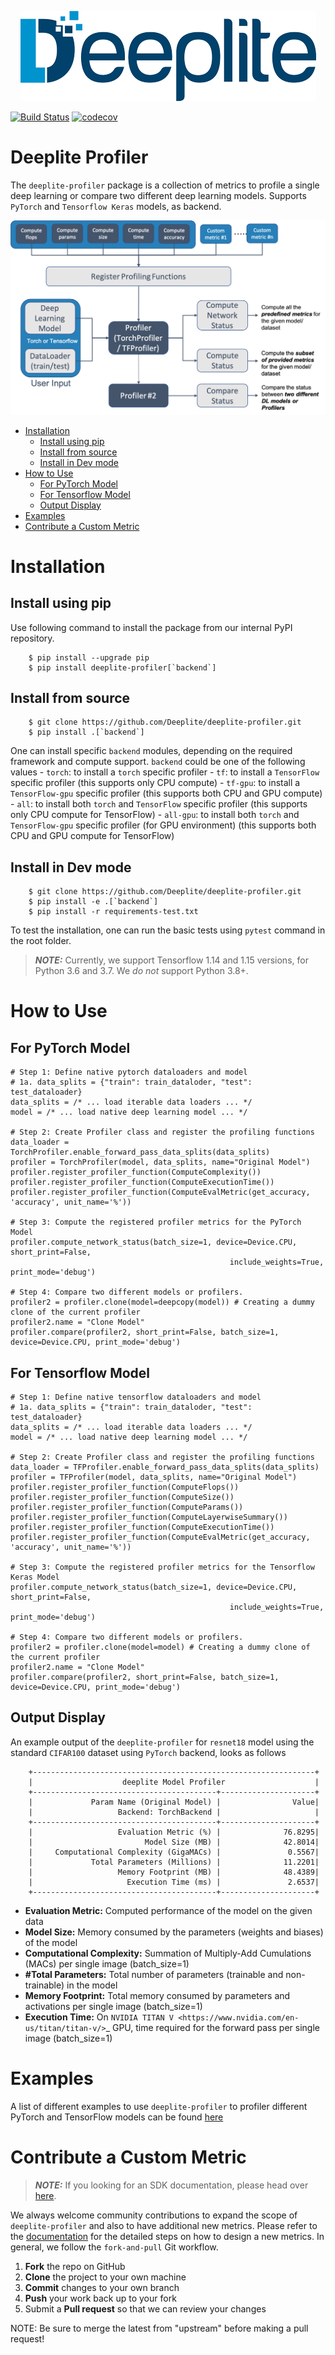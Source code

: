 <p align="center">
  <img src="deeplite-logo-color.png" />
</p>

[![Build Status](https://travis-ci.com/Deeplite/deeplite-profiler.svg?token=KrazyWqBHDFfVzGZSU9X&branch=master)](https://travis-ci.com/Deeplite/deeplite-profiler) [![codecov](https://codecov.io/gh/Deeplite/deeplite-profiler/branch/master/graph/badge.svg?token=D1RMWA1TDC)](https://codecov.io/gh/Deeplite/deeplite-profiler)

# Deeplite Profiler

The `deeplite-profiler` package is a collection of metrics to profile a single deep learning or compare two different deep learning models. Supports `PyTorch` and `Tensorflow Keras` models, as backend.

<p align="center">
  <img src="profiler.png" />
</p>

* [Installation](#Installation)
    * [Install using pip](#Install-using-pip)
    * [Install from source](#Install-from-source)
    * [Install in Dev mode](#Install-in-dev-mode)
* [How to Use](#How-to-Use)
    * [For PyTorch Model](#For-pytorch-Model)
    * [For Tensorflow Model](#For-Tensorflow-Model)
    * [Output Display](#FOutput-Display)
* [Examples](#Examples)
* [Contribute a Custom Metric](#Contribute-a-Custom-Metric)


# Installation

## Install using pip

Use following command to install the package from our internal PyPI repository. 

```
    $ pip install --upgrade pip
    $ pip install deeplite-profiler[`backend`]
```

## Install from source

```
    $ git clone https://github.com/Deeplite/deeplite-profiler.git
    $ pip install .[`backend`]
```

One can install specific ``backend`` modules, depending on the required framework and compute support. ``backend`` could be one of the following values
    - ``torch``: to install a ``torch`` specific profiler
    - ``tf``: to install a ``TensorFlow`` specific profiler (this supports only CPU compute)
    - ``tf-gpu``: to install a ``TensorFlow-gpu`` specific profiler (this supports both CPU and GPU compute)
    - ``all``: to install both ``torch`` and ``TensorFlow`` specific profiler (this supports only CPU compute for TensorFlow)
    - ``all-gpu``: to install both ``torch`` and ``TensorFlow-gpu`` specific profiler (for GPU environment) (this supports both CPU and GPU compute for TensorFlow)


## Install in Dev mode

```
    $ git clone https://github.com/Deeplite/deeplite-profiler.git
    $ pip install -e .[`backend`]
    $ pip install -r requirements-test.txt
```

To test the installation, one can run the basic tests using `pytest` command in the root folder.

> **_NOTE:_**  Currently, we support Tensorflow 1.14 and 1.15 versions, for Python 3.6 and 3.7. We _do not_ support Python 3.8+.


# How to Use

## For PyTorch Model

```
# Step 1: Define native pytorch dataloaders and model
# 1a. data_splits = {"train": train_dataloder, "test": test_dataloader}
data_splits = /* ... load iterable data loaders ... */
model = /* ... load native deep learning model ... */

# Step 2: Create Profiler class and register the profiling functions
data_loader = TorchProfiler.enable_forward_pass_data_splits(data_splits)
profiler = TorchProfiler(model, data_splits, name="Original Model")
profiler.register_profiler_function(ComputeComplexity())
profiler.register_profiler_function(ComputeExecutionTime())
profiler.register_profiler_function(ComputeEvalMetric(get_accuracy, 'accuracy', unit_name='%'))

# Step 3: Compute the registered profiler metrics for the PyTorch Model
profiler.compute_network_status(batch_size=1, device=Device.CPU, short_print=False,
                                                 include_weights=True, print_mode='debug')

# Step 4: Compare two different models or profilers.
profiler2 = profiler.clone(model=deepcopy(model)) # Creating a dummy clone of the current profiler
profiler2.name = "Clone Model"
profiler.compare(profiler2, short_print=False, batch_size=1, device=Device.CPU, print_mode='debug')
```

## For Tensorflow Model

```
# Step 1: Define native tensorflow dataloaders and model
# 1a. data_splits = {"train": train_dataloder, "test": test_dataloader}
data_splits = /* ... load iterable data loaders ... */
model = /* ... load native deep learning model ... */

# Step 2: Create Profiler class and register the profiling functions
data_loader = TFProfiler.enable_forward_pass_data_splits(data_splits)
profiler = TFProfiler(model, data_splits, name="Original Model")
profiler.register_profiler_function(ComputeFlops())
profiler.register_profiler_function(ComputeSize())
profiler.register_profiler_function(ComputeParams())
profiler.register_profiler_function(ComputeLayerwiseSummary())
profiler.register_profiler_function(ComputeExecutionTime())
profiler.register_profiler_function(ComputeEvalMetric(get_accuracy, 'accuracy', unit_name='%'))

# Step 3: Compute the registered profiler metrics for the Tensorflow Keras Model
profiler.compute_network_status(batch_size=1, device=Device.CPU, short_print=False,
                                                 include_weights=True, print_mode='debug')

# Step 4: Compare two different models or profilers.
profiler2 = profiler.clone(model=model) # Creating a dummy clone of the current profiler
profiler2.name = "Clone Model"
profiler.compare(profiler2, short_print=False, batch_size=1, device=Device.CPU, print_mode='debug')
```

## Output Display

An example output of the ``deeplite-profiler`` for ``resnet18`` model using the standard ``CIFAR100`` dataset using ``PyTorch`` backend, looks as follows

```
    +---------------------------------------------------------------+
    |                    deeplite Model Profiler                    |
    +-----------------------------------------+---------------------+
    |             Param Name (Original Model) |                Value|
    |                   Backend: TorchBackend |                     |
    +-----------------------------------------+---------------------+
    |                   Evaluation Metric (%) |              76.8295|
    |                         Model Size (MB) |              42.8014|
    |     Computational Complexity (GigaMACs) |               0.5567|
    |             Total Parameters (Millions) |              11.2201|
    |                   Memory Footprint (MB) |              48.4389|
    |                     Execution Time (ms) |               2.6537|
    +-----------------------------------------+---------------------+
```

- **Evaluation Metric:** Computed performance of the model on the given data
- **Model Size:** Memory consumed by the parameters (weights and biases) of the model
- **Computational Complexity:** Summation of Multiply-Add Cumulations (MACs) per single image (batch_size=1)
- **#Total Parameters:** Total number of parameters (trainable and non-trainable) in the model
- **Memory Footprint:** Total memory consumed by parameters and activations per single image (batch_size=1)
- **Execution Time:** On `NVIDIA TITAN V <https://www.nvidia.com/en-us/titan/titan-v/>`_ GPU, time required for the forward pass per single image (batch_size=1)

# Examples

A list of different examples to use ``deeplite-profiler`` to profiler different PyTorch and TensorFlow models can be found [here](./examples) 


# Contribute a Custom Metric

> **_NOTE:_**  If you looking for an SDK documentation, please head over [here](https://deeplite.github.io/deeplite-profiler/).

We always welcome community contributions to expand the scope of `deeplite-profiler` and also to have additional new metrics. Please refer to the [documentation](https://neutrino.deeplite.ai/documentation/profiler.html) for the detailed steps on how to design a new metrics. In general, we follow the `fork-and-pull` Git workflow.

 1. **Fork** the repo on GitHub
 2. **Clone** the project to your own machine
 3. **Commit** changes to your own branch
 4. **Push** your work back up to your fork
 5. Submit a **Pull request** so that we can review your changes

NOTE: Be sure to merge the latest from "upstream" before making a pull request!
